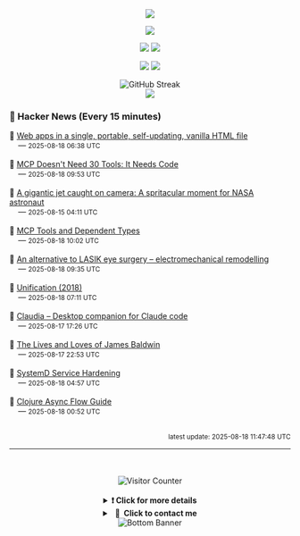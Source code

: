 <div align="center">
  <img src="https://readme-typing-svg.herokuapp.com?font=Fira+Code&weight=600&size=19&duration=3000&pause=1000&color=F7931A&center=true&vCenter=true&width=600&lines=%F0%9F%91%8B+Hi+%2C++I'm+(+Esmaeil+Asadi+%3C%3D%3E+%D8%A7%D8%B3%D9%80%D9%85%D9%80%D8%A7%D8%B9%D9%80%DB%8C%D9%80%D9%84+%D8%A7%D8%B3%D9%80%D8%AF%DB%8C+)"/>
</div>

<p align="center">
  <img src="http://github-profile-summary-cards.vercel.app/api/cards/profile-details?username=Null-Err0r&theme=gruvbox" />
</p>
<p align="center">
  <img src="http://github-profile-summary-cards.vercel.app/api/cards/repos-per-language?username=Null-Err0r&theme=gruvbox" />
  <img src="http://github-profile-summary-cards.vercel.app/api/cards/most-commit-language?username=Null-Err0r&theme=gruvbox" />
</p>
<p align="center">
  <img src="http://github-profile-summary-cards.vercel.app/api/cards/stats?username=Null-Err0r&theme=gruvbox" />
  <img src="http://github-profile-summary-cards.vercel.app/api/cards/productive-time?username=Null-Err0r&theme=gruvbox&utcOffset=8" />
</p>
<div align="center">
  <img src="https://streak-stats.demolab.com/?user=null-err0r&theme=gruvbox" alt="GitHub Streak" />
</div>
<div align="center">
  <img src="https://github-profile-trophy.vercel.app/?username=Null-Err0r&theme=gruvbox&no-frame=true&margin-w=15&margin-h=15&row=2&column=4" />
</div>


### 📰 Hacker News (Every 15 minutes)

<!-- HACKER_NEWS_START -->
🔹 <a href='https://hyperclay.com/' target='_blank' rel='noopener noreferrer'>Web apps in a single, portable, self-updating, vanilla HTML file</a><br>&nbsp;&nbsp;&nbsp;&nbsp;— <small>2025-08-18 06:38 UTC</small><br><br>
🔹 <a href='https://lucumr.pocoo.org/2025/8/18/code-mcps/' target='_blank' rel='noopener noreferrer'>MCP Doesn't Need 30 Tools: It Needs Code</a><br>&nbsp;&nbsp;&nbsp;&nbsp;— <small>2025-08-18 09:53 UTC</small><br><br>
🔹 <a href='https://science.nasa.gov/science-research/heliophysics/a-gigantic-jet-caught-on-camera-a-spritacular-moment-for-nasa-astronaut-nicole-ayers/' target='_blank' rel='noopener noreferrer'>A gigantic jet caught on camera: A spritacular moment for NASA astronaut</a><br>&nbsp;&nbsp;&nbsp;&nbsp;— <small>2025-08-15 04:11 UTC</small><br><br>
🔹 <a href='https://vlaaad.github.io/mcp-tools-with-dependent-types' target='_blank' rel='noopener noreferrer'>MCP Tools and Dependent Types</a><br>&nbsp;&nbsp;&nbsp;&nbsp;— <small>2025-08-18 10:02 UTC</small><br><br>
🔹 <a href='https://medicalxpress.com/news/2025-08-alternative-lasik-lasers.html' target='_blank' rel='noopener noreferrer'>An alternative to LASIK eye surgery – electromechanical remodelling</a><br>&nbsp;&nbsp;&nbsp;&nbsp;— <small>2025-08-18 09:35 UTC</small><br><br>
🔹 <a href='https://eli.thegreenplace.net/2018/unification/' target='_blank' rel='noopener noreferrer'>Unification (2018)</a><br>&nbsp;&nbsp;&nbsp;&nbsp;— <small>2025-08-18 07:11 UTC</small><br><br>
🔹 <a href='https://claudiacode.com/' target='_blank' rel='noopener noreferrer'>Claudia – Desktop companion for Claude code</a><br>&nbsp;&nbsp;&nbsp;&nbsp;— <small>2025-08-17 17:26 UTC</small><br><br>
🔹 <a href='https://www.newyorker.com/magazine/2025/08/18/baldwin-a-love-story-nicholas-boggs-book-review' target='_blank' rel='noopener noreferrer'>The Lives and Loves of James Baldwin</a><br>&nbsp;&nbsp;&nbsp;&nbsp;— <small>2025-08-17 22:53 UTC</small><br><br>
🔹 <a href='https://roguesecurity.dev/blog/systemd-hardening' target='_blank' rel='noopener noreferrer'>SystemD Service Hardening</a><br>&nbsp;&nbsp;&nbsp;&nbsp;— <small>2025-08-18 04:57 UTC</small><br><br>
🔹 <a href='https://clojure.github.io/core.async/flow-guide.html' target='_blank' rel='noopener noreferrer'>Clojure Async Flow Guide</a><br>&nbsp;&nbsp;&nbsp;&nbsp;— <small>2025-08-18 00:52 UTC</small><br><br>
<!-- HACKER_NEWS_END -->

<p align="right"><small>latest update: 
<!-- HACKER_NEWS_LAST_UPDATED -->2025-08-18 11:47:48 UTC<!-- /HACKER_NEWS_LAST_UPDATED -->
</small></p>

<hr>

<div align="center">
  <br> </br>
  <img src="https://ghvc.kabelkultur.se/?username=null-err0r&abbreviated=true&color=ff5500&label=%E2%81%AE%20%E2%81%AE%E2%81%AE%20%E2%81%AE%E2%81%AE%20%20%F0%9F%91%80%20%E2%81%AE%20%E2%81%AE%E2%81%AE%20%E2%81%AE%E2%81%AEVisitor%E2%81%AE%20%E2%81%AE%E2%81%AE%20%E2%81%AE%E2%81%AE%20%F0%9F%91%80%E2%81%AE%20%E2%81%AE%E2%81%AE%20%E2%81%AE%E2%81%AE%E2%81%AE%20%E2%81%AE%E2%81%AE%20%E2%81%AE%E2%81%AE⁮⁮" alt="Visitor Counter" />
  <br> </br>
</div>
<details align="center">
<summary> <b> ❗️ Click for more details</b> </summary>
<br>
<div align="center">
  <a href="https://next.ossinsight.io/widgets/official/analyze-user-contribution-time-distribution?user_id=19436819&period=all_times" target="_blank" style="display: block;">
    <picture>
      <source media="(prefers-color-scheme: dark)" srcset="https://next.ossinsight.io/widgets/official/analyze-user-contribution-time-distribution/thumbnail.png?user_id=19436819&period=all_times&image_size=auto&color_scheme=dark" width="700" height="auto">
      <img alt="Contribution Time Distribution" src="https://next.ossinsight.io/widgets/official/analyze-user-contribution-time-distribution/thumbnail.png?user_id=19436819&period=all_times&image_size=auto&color_scheme=dark" width="700" height="auto">
    </picture>
  </a>
</div>
<div align="center">
  <a href="https://next.ossinsight.io/widgets/official/compose-user-dashboard-stats?user_id=19436819" target="_blank" style="display: block;">
    <picture>
      <source media="(prefers-color-scheme: dark)" srcset="https://next.ossinsight.io/widgets/official/compose-user-dashboard-stats/thumbnail.png?user_id=19436819&image_size=auto&color_scheme=dark" width="700" height="auto">
      <img alt="Dashboard Stats" src="https://next.ossinsight.io/widgets/official/compose-user-dashboard-stats/thumbnail.png?user_id=19436819&image_size=auto&color_scheme=dark" width="700" height="auto">
    </picture>
  </a>
</div>
<div align="center">
  <a href="https://next.ossinsight.io/widgets/official/compose-org-activity-map?activity=stars&role=stars&owner_id=19436819&period=past_12_months" target="_blank" style="display: block;">
    <picture>
      <source media="(prefers-color-scheme: dark)" srcset="https://next.ossinsight.io/widgets/official/compose-org-activity-map/thumbnail.png?activity=stars&role=stars&owner_id=19436819&period=past_12_months&image_size=4x7&color_scheme=dark" width="700" height="auto">
      <img alt="Geographical Distribution" src="https://next.ossinsight.io/widgets/official/compose-org-activity-map/thumbnail.png?activity=stars&role=stars&owner_id=19436819&period=past_12_months&image_size=4x7&color_scheme=dark" width="700" height="auto">
    </picture>
  </a>
</div>
<div align="center">
  <img src="https://github-readme-activity-graph.vercel.app/graph?username=Null-Err0r&theme=gruvbox" alt="Activity Graph" />
</div>
<br>
</details>
<details align="center">
<summary> <b>  💬  Click to contact me</b> </summary>
<br>
<div align="center">
  <br><br>
  <a href="https://t.me/NullErr0r" target="_blank">
    <img src="https://img.shields.io/badge/Telegram-black?style=for-the-badge&logo=Telegram" alt="Telegram" />
  </a>
</div>
<br>
</details>
<div align="center">
  <img src="https://raw.githubusercontent.com/Trilokia/Trilokia/379277808c61ef204768a61bbc5d25bc7798ccf1/bottom_header.svg" alt="Bottom Banner" />
</div>
